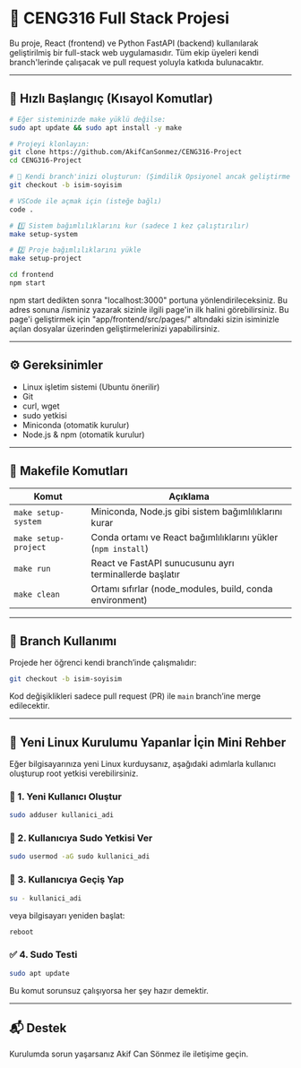 # 🧠 CENG316 Full Stack Projesi

Bu proje, React (frontend) ve Python FastAPI (backend) kullanılarak geliştirilmiş bir full-stack web uygulamasıdır. Tüm ekip üyeleri kendi branch'lerinde çalışacak ve pull request yoluyla katkıda bulunacaktır.

---

## 🚀 Hızlı Başlangıç (Kısayol Komutlar)

```bash
# Eğer sisteminizde make yüklü değilse:
sudo apt update && sudo apt install -y make

# Projeyi klonlayın:
git clone https://github.com/AkifCanSonmez/CENG316-Project
cd CENG316-Project

# 🔀 Kendi branch'inizi oluşturun: (Şimdilik Opsiyonel ancak geliştirme aşamasında kritik bir durum şimdiden git öğrenin eğer bilmiyorsanız).
git checkout -b isim-soyisim

# VSCode ile açmak için (isteğe bağlı)
code .

# 1️⃣ Sistem bağımlılıklarını kur (sadece 1 kez çalıştırılır)
make setup-system

# 2️⃣ Proje bağımlılıklarını yükle
make setup-project

```

```bash
cd frontend
npm start
```

npm start dedikten sonra "localhost:3000" portuna yönlendirileceksiniz. Bu adres sonuna /isminiz yazarak sizinle ilgili page'in
ilk halini görebilirsiniz. Bu page'i geliştirmek için "app/frontend/src/pages/" altındaki sizin isiminizle açılan dosyalar 
üzerinden geliştirmelerinizi yapabilirsiniz.

---

## ⚙️ Gereksinimler

- Linux işletim sistemi (Ubuntu önerilir)
- Git
- curl, wget
- sudo yetkisi
- Miniconda (otomatik kurulur)
- Node.js & npm (otomatik kurulur)

---

## 🧪 Makefile Komutları

| Komut               | Açıklama                                                                 |
|--------------------|--------------------------------------------------------------------------|
| `make setup-system`| Miniconda, Node.js gibi sistem bağımlılıklarını kurar                    |
| `make setup-project`| Conda ortamı ve React bağımlılıklarını yükler (`npm install`)           |
| `make run`          | React ve FastAPI sunucusunu ayrı terminallerde başlatır                 |
| `make clean`        | Ortamı sıfırlar (node_modules, build, conda environment)                |

---

## 🔀 Branch Kullanımı

Projede her öğrenci kendi branch’inde çalışmalıdır:

```bash
git checkout -b isim-soyisim
```

Kod değişiklikleri sadece pull request (PR) ile `main` branch’ine merge edilecektir.

---

## 🧰 Yeni Linux Kurulumu Yapanlar İçin Mini Rehber

Eğer bilgisayarınıza yeni Linux kurduysanız, aşağıdaki adımlarla kullanıcı oluşturup root yetkisi verebilirsiniz.

### 👤 1. Yeni Kullanıcı Oluştur

```bash
sudo adduser kullanici_adi
```

### 🔐 2. Kullanıcıya Sudo Yetkisi Ver

```bash
sudo usermod -aG sudo kullanici_adi
```

### 🔁 3. Kullanıcıya Geçiş Yap

```bash
su - kullanici_adi
```

veya bilgisayarı yeniden başlat:

```bash
reboot
```

### ✅ 4. Sudo Testi

```bash
sudo apt update
```

Bu komut sorunsuz çalışıyorsa her şey hazır demektir.

---

## 📬 Destek

Kurulumda sorun yaşarsanız Akif Can Sönmez ile iletişime geçin.

